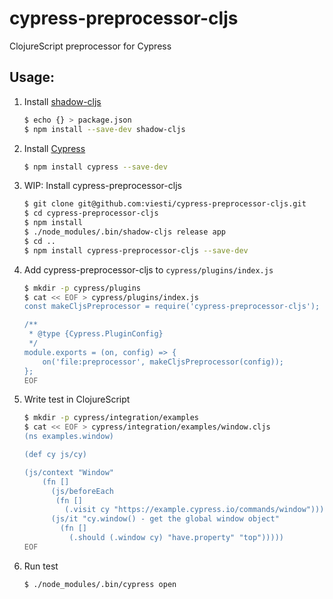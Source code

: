 # cypress-preprocessor-cljs

ClojureScript preprocessor for Cypress

## Usage:

1. Install [shadow-cljs](https://shadow-cljs.github.io/docs/UsersGuide.html#_installation)

   ```sh
   $ echo {} > package.json
   $ npm install --save-dev shadow-cljs
   ```

2. Install [Cypress](https://docs.cypress.io/guides/getting-started/installing-cypress.html#Installing)

   ```sh
   $ npm install cypress --save-dev
   ```

3. WIP: Install cypress-preprocessor-cljs

   ```sh
   $ git clone git@github.com:viesti/cypress-preprocessor-cljs.git
   $ cd cypress-preprocessor-cljs
   $ npm install
   $ ./node_modules/.bin/shadow-cljs release app
   $ cd ..
   $ npm install cypress-preprocessor-cljs --save-dev
   ```

4. Add cypress-preprocessor-cljs to `cypress/plugins/index.js`

   ```sh
   $ mkdir -p cypress/plugins
   $ cat << EOF > cypress/plugins/index.js
   const makeCljsPreprocessor = require('cypress-preprocessor-cljs');

   /**
    * @type {Cypress.PluginConfig}
    */
   module.exports = (on, config) => {
       on('file:preprocessor', makeCljsPreprocessor(config));
   };
   EOF
   ```

5. Write test in ClojureScript

   ```sh
   $ mkdir -p cypress/integration/examples
   $ cat << EOF > cypress/integration/examples/window.cljs
   (ns examples.window)

   (def cy js/cy)

   (js/context "Window"
       (fn []
         (js/beforeEach
          (fn []
            (.visit cy "https://example.cypress.io/commands/window")))
         (js/it "cy.window() - get the global window object"
           (fn []
             (.should (.window cy) "have.property" "top")))))
   EOF
   ```

6. Run test

   ```sh
   $ ./node_modules/.bin/cypress open
   ```
